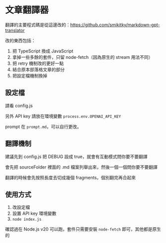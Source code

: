 # 文章翻譯器

翻譯的主要程式碼是從這邊改的：https://github.com/smikitky/markdown-gpt-translator

改的東西包括：

1. 把 TypeScript 換成 JavaScript
2. 拿掉一些多餘的套件，只留 node-fetch（因為原生的 stream 用法不同）
3. 把 retry 機制改的更好一點
4. 結合原本部落格文章的部分
5. 把設定檔機制換掉

## 設定檔

請看 config.js

另外 API key 請放在環境變數 `process.env.OPENAI_API_KEY`

prompt 在 `prompt.md`，可以自行更改。

## 翻譯機制

建議先到 config.js 把 DEBUG 設成 true，就會有互動模式問你要不要翻譯

會先把 sourceFolder 裡面的 .md 檔案列舉出來，然後一個一個問你要不要翻譯

翻譯的時候會先按照長度去切成幾個 fragments，個別翻完再合起來

## 使用方式

1. 改設定檔
2. 設置 API key 環境變數
3. `node index.js`

確認過在 Node.js v20 可以跑，套件只需要安裝 `node-fetch` 即可，其他都是原生的
